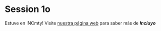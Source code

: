 # Session 1o
Estuve en INCmty! Visite [nuestra página web](http://incluyo.lgbt) para saber más de ***Incluyo***